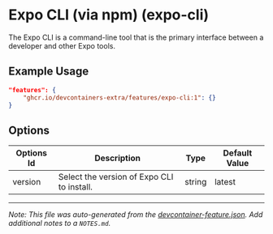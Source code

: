 
# Expo CLI (via npm) (expo-cli)

The Expo CLI is a command-line tool that is the primary interface between a developer and other Expo tools.

## Example Usage

```json
"features": {
    "ghcr.io/devcontainers-extra/features/expo-cli:1": {}
}
```

## Options

| Options Id | Description | Type | Default Value |
|-----|-----|-----|-----|
| version | Select the version of Expo CLI to install. | string | latest |



---

_Note: This file was auto-generated from the [devcontainer-feature.json](devcontainer-feature.json).  Add additional notes to a `NOTES.md`._
